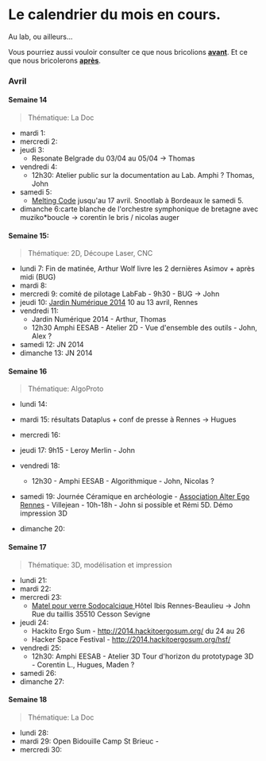 # Le calendrier du mois en cours. 

Au lab, ou ailleurs...

Vous pourriez aussi vouloir consulter ce que nous bricolions  **[avant](/calendar/timeline#Archives)**. Et ce que nous bricolerons **[après](/calendar/)**.

### Avril
#### Semaine 14
> Thématique: La Doc

- mardi 1:
- mercredi 2:
- jeudi 3:
    - Resonate Belgrade du 03/04 au 05/04 -> Thomas
- vendredi 4: 
  - 12h30: Atelier public sur la documentation au Lab. Amphi ? Thomas, John
- samedi 5:
  - [Melting Code](http://www.meltingcode.net/index.php?lang=fr) jusqu'au 17 avril. Snootlab à Bordeaux le samedi 5.
- dimanche 6:carte blanche de l'orchestre symphonique de bretagne avec muziko*boucle -> corentin le bris / nicolas auger

#### Semaine 15:
> Thématique: 2D, Découpe Laser, CNC

- lundi 7: Fin de matinée, Arthur Wolf livre les 2 dernières Asimov + après midi (BUG)
- mardi 8:
- mercredi 9: comité de pilotage LabFab - 9h30 - BUG -> John
- jeudi 10: [Jardin Numérique 2014](/projects/jn3) 10 au 13 avril, Rennes
- vendredi 11: 
  - Jardin Numérique 2014 - Arthur, Thomas
  - 12h30 Amphi EESAB - Atelier 2D - Vue d'ensemble des outils - John, Alex ? 
- samedi 12: JN 2014
- dimanche 13: JN 2014

#### Semaine 16
> Thématique: AlgoProto

- lundi 14:
- mardi 15: résultats Dataplus + conf de presse à Rennes -> Hugues
- mercredi 16:
- jeudi 17: 9h15 - Leroy Merlin - John
- vendredi 18:
  - 12h30 - Amphi EESAB - Algorithmique - John, Nicolas ?
- samedi 19: Journée Céramique en archéologie - [Association Alter Ego Rennes](http://alteregorennes.canalblog.com/) - Villejean - 10h-18h - John si possible et Rémi 5D. Démo impression 3D 

- dimanche 20:

#### Semaine 17
> Thématique: 3D, modélisation et impression

- lundi 21:
- mardi 22:
- mercredi 23: 
  - [Matel pour verre Sodocalcique ](http://www.matel.fr/) Hôtel Ibis Rennes-Beaulieu -> John
Rue du taillis
35510 Cesson Sevigne
- jeudi 24:
  - Hackito Ergo Sum - http://2014.hackitoergosum.org/ du 24 au 26
  - Hacker Space Festival - http://2014.hackitoergosum.org/hsf/
- vendredi 25:
  - 12h30: Amphi EESAB - Atelier 3D Tour d'horizon du prototypage 3D - Corentin L., Hugues, Maden ?
- samedi 26:
- dimanche 27:

#### Semaine 18
> Thématique: La Doc

- lundi 28:
- mardi 29: Open Bidouille Camp St Brieuc - 
- mercredi 30:

   
